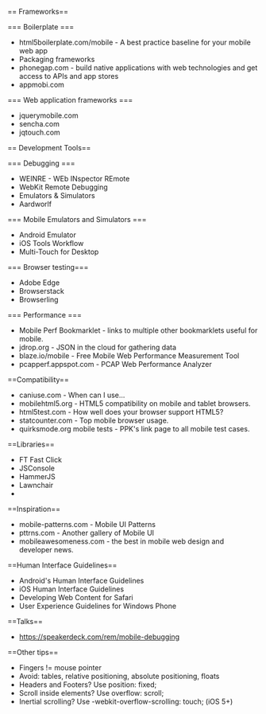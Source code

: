 == Frameworks==

=== Boilerplate ===
* html5boilerplate.com/mobile - A best practice baseline for your mobile web app
* Packaging frameworks
* phonegap.com - build native applications with web technologies and get access to APIs and app stores
* appmobi.com

=== Web application frameworks ===
* jquerymobile.com
* sencha.com
* jqtouch.com

== Development Tools==

=== Debugging ===

* WEINRE - WEb INspector REmote
* WebKit Remote Debugging
* Emulators & Simulators
* Aardworlf

=== Mobile Emulators and Simulators ===
* Android Emulator
* iOS Tools Workflow
* Multi-Touch for Desktop

=== Browser testing===
* Adobe Edge
* Browserstack
* Browserling

=== Performance ===
* Mobile Perf Bookmarklet - links to multiple other bookmarklets useful for mobile.
* jdrop.org - JSON in the cloud for gathering data
* blaze.io/mobile - Free Mobile Web Performance Measurement Tool
* pcapperf.appspot.com - PCAP Web Performance Analyzer

==Compatibility==
* caniuse.com - When can I use...
* mobilehtml5.org - HTML5 compatibility on mobile and tablet browsers.
* html5test.com - How well does your browser support HTML5?
* statcounter.com - Top mobile browser usage.
* quirksmode.org mobile tests - PPK's link page to all mobile test cases.

==Libraries==
* FT Fast Click
* JSConsole
* HammerJS
* Lawnchair
* 

==Inspiration==
* mobile-patterns.com - Mobile UI Patterns
* pttrns.com - Another gallery of Mobile UI
* mobileawesomeness.com - the best in mobile web design and developer news.

==Human Interface Guidelines==
* Android's Human Interface Guidelines
* iOS Human Interface Guidelines
* Developing Web Content for Safari
* User Experience Guidelines for Windows Phone

==Talks==
* https://speakerdeck.com/rem/mobile-debugging

==Other tips==
* Fingers != mouse pointer
* Avoid: tables, relative positioning, absolute positioning, floats
* Headers and Footers? Use position: fixed;
* Scroll inside elements? Use overflow: scroll;
* Inertial scrolling? Use -webkit-overflow-scrolling: touch; (iOS 5+)